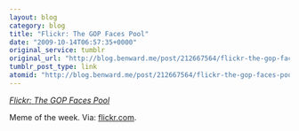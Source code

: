 ```yaml
---
layout: blog
category: blog
title: "Flickr: The GOP Faces Pool"
date: "2009-10-14T06:57:35+0000"
original_service: tumblr
original_url: "http://blog.benward.me/post/212667564/flickr-the-gop-faces-pool"
tumblr_post_type: link
atomid: "http://blog.benward.me/post/212667564/flickr-the-gop-faces-pool"
---
```

*[Flickr: The GOP Faces Pool](http://www.flickr.com/groups/gopfaces/pool/)*

Meme of the week.
Via: [flickr.com](http://www.flickr.com/groups/gopfaces/pool/).
